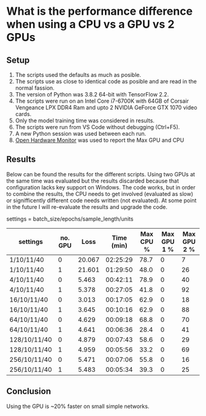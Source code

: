 # What is the performance difference when using a CPU vs a GPU vs 2 GPUs

## Setup

1. The scripts used the defaults as much as posible.
2. The scripts use as close to identical code as posible and are read in the normal fassion.
3. The version of Python was 3.8.2 64-bit with TensorFlow 2.2.
4. The scripts were run on an Intel Core i7-6700K with 64GB of Corsair Vengeance LPX DDR4 Ram and upto 2 NVIDIA GeForce GTX 1070 video cards.
5. Only the model training time was considered in results.
6. The scripts were run from VS Code without debugging (Ctrl+F5).
7. A new Python session was used between each run.
8. [Open Hardware Monitor](https://openhardwaremonitor.org/) was used to report the Max GPU and CPU

## Results

Below can be found the results for the different scripts.
Using two GPUs at the same time was evaluated but the results discarded because that configuration lacks key support on Windows.
The code works, but in order to combine the results, the CPU needs to get involved (evaluated as slow) or signifficently different code needs written (not evaluated).
At some point in the future I will re-evaluate the results and upgrade the code.

settings = batch_size/epochs/sample_length/units

| settings | no. GPU | Loss | Time (min) | Max CPU % | Max GPU 1 % | Max GPU 2 % |
|---|---|---|---|---|---|---|
|   1/10/11/40 | 0 | 20.067 | 02:25:29 | 78.7 | 0 |  7 |
|   1/10/11/40 | 1 | 21.601 | 01:29:50 | 48.0 | 0 | 26 |
|   4/10/11/40 | 0 |  5.463 | 00:42:11 | 78.9 | 0 | 40 |
|   4/10/11/40 | 1 |  5.378 | 00:27:05 | 41.8 | 0 | 92 |
|  16/10/11/40 | 0 |  3.013 | 00:17:05 | 62.9 | 0 | 18 |
|  16/10/11/40 | 1 |  3.645 | 00:10:16 | 62.9 | 0 | 88 |
|  64/10/11/40 | 0 |  4.629 | 00:09:18 | 68.8 | 0 | 70 |
|  64/10/11/40 | 1 |  4.641 | 00:06:36 | 28.4 | 0 | 41 |
| 128/10/11/40 | 0 |  4.879 | 00:07:43 | 58.6 | 0 | 29 |
| 128/10/11/40 | 1 |  4.959 | 00:05:56 | 33.2 | 0 | 69 |
| 256/10/11/40 | 0 |  5.471 | 00:07:06 | 55.8 | 0 | 16 |
| 256/10/11/40 | 1 |  5.483 | 00:05:34 | 39.3 | 0 | 25 |

## Conclusion

Using the GPU is ~20% faster on small simple networks.
